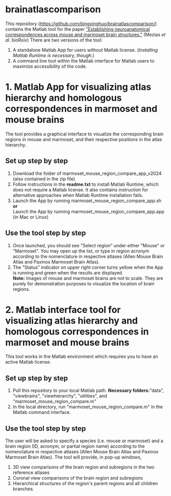 # brainatlascomparison
This repository (https://github.com/bingxinghuo/brainatlascomparison/) contains the Matlab tool for the paper <a href="https://doi.org/10.1101/2024.05.06.592808">"Establishing neuroanatomical correspondences across mouse and marmoset brain structures."</a> (Mezias *et al*. bioRxiv)
There are two versions of the tool:
1. A standalone Matlab App for users without Matlab license. (*Installing Matlab Runtime is necessary, though.*)
2. A command line tool within the Matlab interface for Matlab users to maximize accessibility of the code.
#
# 1. Matlab App for visualizing atlas hierarchy and homologous correspondences in marmoset and mouse brains
The tool provides a graphical interface to visualize the corresponding brain regions in mouse and marmoset, and their respective positions in the atlas hierarchy. 
## Set up step by step
1) Download the folder of marmoset_mouse_region_compare_app_v2024 (also contained in the zip file)
2) Follow instructions in the <b>readme.txt</b> to install Matlab Runtime, which does not require a Matlab license. It also contains instruction for alternative approaches when Matlab Runtime installation fails. 
3) Launch the App by running marmoset_mouse_region_compare_app.sh <br>
   <b>or</b><br>
   Launch the App by running marmoset_mouse_region_compare_app.app (in Mac or Linux)
## Use the tool step by step
1) Once launched, you should see "Select region" under either "Mouse" or "Marmoset". You may open up the list, or type in region acronym according to the nomenclature in respective atlases (Allen Mouse Brain Atlas and Paxinos Marmoset Brain Atlas).
2) The "Status" indicator on upper right corner turns yellow when the App is running and green when the results are displayed.<br>
<b>Note:</b> Images of mouse and marmoset brains are not to scale. They are purely for demonstration purposes to visualize the location of brain regions. 
# 2. Matlab interface tool for visualizing atlas hierarchy and homologous correspondences in marmoset and mouse brains 
This tool works in the Matlab environment which requires you to have an active Matlab license. 
## Set up step by step
1) Pull this repository to your local Matlab path. <b>Necessary folders:</b>"data", "viewbrains", "viewhierarchy", "utilities", and "marmoset_mouse_region_compare.m"
2) In the local directory, run "marmoset_mouse_region_compare.m" in the Matlab command interface.
## Use the tool step by step
The user will be asked to specify a species (i.e. mouse or marmoset) and a brain region (ID, acronym, or partial region name) according to the nomenclature in respective atlases (Allen Mouse Brain Atlas and Paxinos Marmoset Brain Atlas). The tool will provide, in pop-up windows,
1) 3D view comparisons of the brain region and subregions in the two reference atlases
2) Coronal view comparisons of the brain region and subregions
3) Hierarchical structures of the region's parent regions and all children branches. 
